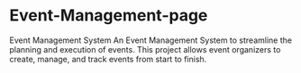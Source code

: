 # Event-Management-page
Event Management System
An Event Management System to streamline the planning and execution of events. 
This project allows event organizers to create, manage, and track events from start to finish.
